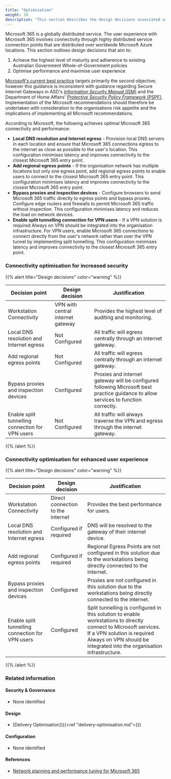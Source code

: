 ```yaml
---
title: "Optimisation"
weight: 30
description: "This section describes the design decisions associated with Autodiscover for system(s) built using ASD's Blueprint for Secure Cloud."
---
```


Microsoft 365 is a globally distributed service. The user experience with Microsoft 365 involves connectivity through highly distributed service connection points that are distributed over worldwide Microsoft Azure locations. This section outlines design decisions that aim to:

1. Achieve the highest level of maturity and adherence to existing Australian Government Whole-of-Government policies 
2. Optimise performance and maximise user experience 

[Microsoft's current best practice](https://learn.microsoft.com/microsoft-365/enterprise/network-planning-and-performance?view=o365-worldwide) targets primarily the second objective; however this guidance is inconsistent with guidance regarding Secure Internet Gateways in ASD's [*Information Security Manual* (ISM)](https://www.cyber.gov.au/resources-business-and-government/essential-cyber-security/ism) and the Department of Home Affairs' [*Protective Security Policy Framework* (PSPF)](https://www.protectivesecurity.gov.au/). Implementation of the Microsoft recommendations should therefore be undertaken with consideration to the organisations risk appetite and the implications of implementing all Microsoft recommendations. 

According to Microsoft, the following achieves optimal Microsoft 365 connectivity and performance:

* **Local DNS resolution and Internet egress** - Provision local DNS servers in each location and ensure that Microsoft 365 connections egress to the internet as close as possible to the user's location. This configuration minimises latency and improves connectivity to the closest Microsoft 365 entry point.
* **Add regional egress points** - If the organisation network has multiple locations but only one egress point, add regional egress points to enable users to connect to the closest Microsoft 365 entry point. This configuration minimises latency and improves connectivity to the closest Microsoft 365 entry point.
* **Bypass proxies and inspection devices** - Configure browsers to send Microsoft 365 traffic directly to egress points and bypass proxies. Configure edge routers and firewalls to permit Microsoft 365 traffic without inspection. This configuration minimises latency and reduces the load on network devices.
* **Enable split tunnelling connection for VPN users** - If a VPN solution is required Always on VPN should be integrated into the organisation infrastructure. For VPN users, enable Microsoft 365 connections to connect directly from the user's network rather than over the VPN tunnel by implementing split tunnelling. This configuration minimises latency and improves connectivity to the closest Microsoft 365 entry point.

### Connectivity optimisation for increased security

{{% alert title="Design decisions" color="warning" %}}

| Decision point                                   | Design decision                   | Justification                                                                                                                       |
|--------------------------------------------------|-----------------------------------|-------------------------------------------------------------------------------------------------------------------------------------|
| Workstation Connectivity                         | VPN with central internet gateway | Provides the highest level of auditing and monitoring.                                                                              |
| Local DNS resolution and Internet egress         | Not Configured                    | All traffic will egress centrally through an internet gateway.                                                                      |
| Add regional egress points                       | Not Configured                    | All traffic will egress centrally through an internet gateway.                                                                      |
| Bypass proxies and inspection devices            | Configured                        | Proxies and internet gateway will be configured following Microsoft best practice guidance to allow services to function correctly. |
| Enable split tunnelling connection for VPN users | Not Configured                    | All traffic will always traverse the VPN and egress through the internet gateway.                                                   |

{{% /alert %}}

### Connectivity optimisation for enhanced user experience

{{% alert title="Design decisions" color="warning" %}}

| Decision point                                   | Design decision                   | Justification                                                                                                                                                                                                            |
|--------------------------------------------------|-----------------------------------|--------------------------------------------------------------------------------------------------------------------------------------------------------------------------------------------------------------------------|
| Workstation Connectivity                         | Direct connection to the internet | Provides the best performance for users.                                                                                                                                                                                 |
| Local DNS resolution and Internet egress         | Configured if required            | DNS will be resolved to the gateway of their internet device.                                                                                                                                                            |
| Add regional egress points                       | Configured if required            | Regional Egress Points are not configured in this solution due to the workstations being directly connected to the internet.                                                                                             |
| Bypass proxies and inspection devices            | Configured                        | Proxies are not configured in this solution due to the workstations being directly connected to the internet.                                                                                                            |
| Enable split tunnelling connection for VPN users | Configured                        | Split tunnelling is configured in this solution to enable workstations to directly connect to Microsoft services. If a VPN solution is required Always on VPN should be integrated into the organisation infrastructure. |

{{% /alert %}}

### Related information

#### Security & Governance

* None identified

#### Design

* [Delivery Optimisation]({{<ref "delivery-optimisation.md">}})

#### Configuration

* None identified

#### References

* [Network planning and performance tuning for Microsoft 365](https://learn.microsoft.com/microsoft-365/enterprise/network-planning-and-performance?view=o365-worldwide)